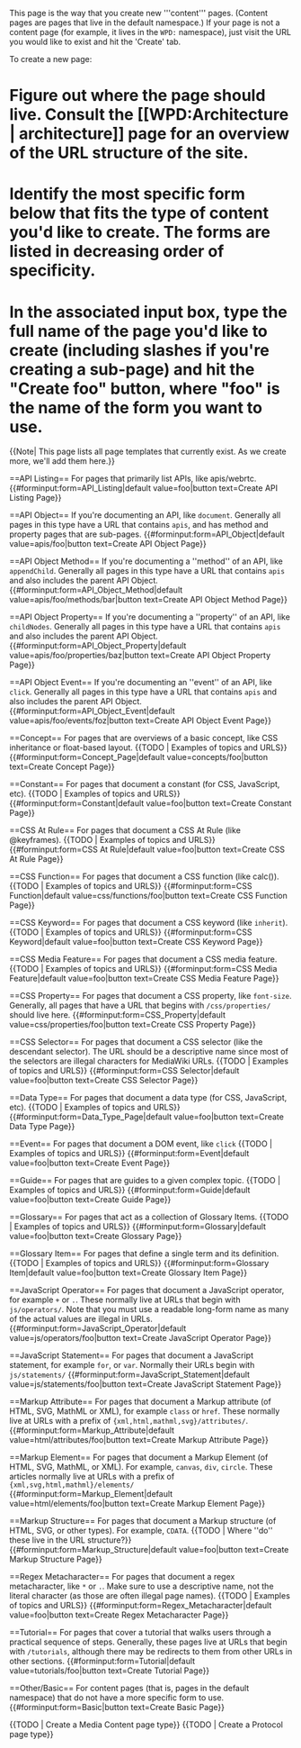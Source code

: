 This page is the way that you create new '''content''' pages. (Content pages are pages that live in the default namespace.) If your page is not a content page (for example, it lives in the <code>WPD:</code> namespace), just visit the URL you would like to exist and hit the 'Create' tab.

To create a new page:
# Figure out where the page should live. Consult the [[WPD:Architecture | architecture]] page for an overview of the URL structure of the site.
# Identify the most specific form below that fits the type of content you'd like to create. The forms are listed in decreasing order of specificity.
# In the associated input box, type the full name of the page you'd like to create (including slashes if you're creating a sub-page) and hit the "Create foo" button, where "foo" is the name of the form you want to use.

{{Note| This page lists all page templates that currently exist. As we create more, we'll add them here.}}


==API Listing==
For pages that primarily list APIs, like apis/webrtc.
{{#forminput:form=API_Listing|default value=foo|button text=Create API Listing Page}}

==API Object==
If you're documenting an API, like <code>document</code>. Generally all pages in this type have a URL that contains <code>apis</code>, and has method and property pages that are sub-pages.
{{#forminput:form=API_Object|default value=apis/foo|button text=Create API Object Page}}

==API Object Method==
If you're documenting a ''method'' of an API, like <code>appendChild</code>. Generally all pages in this type have a URL that contains <code>apis</code> and also includes the parent API Object.
{{#forminput:form=API_Object_Method|default value=apis/foo/methods/bar|button text=Create API Object Method Page}}

==API Object Property==
If you're documenting a ''property'' of an API, like <code>childNodes</code>. Generally all pages in this type have a URL that contains <code>apis</code> and also includes the parent API Object.
{{#forminput:form=API_Object_Property|default value=apis/foo/properties/baz|button text=Create API Object Property Page}}

==API Object Event==
If you're documenting an ''event'' of an API, like <code>click</code>. Generally all pages in this type have a URL that contains <code>apis</code> and also includes the parent API Object.
{{#forminput:form=API_Object_Event|default value=apis/foo/events/foz|button text=Create API Object Event Page}}

==Concept==
For pages that are overviews of a basic concept, like CSS inheritance or float-based layout.
{{TODO | Examples of topics and URLS}}
{{#forminput:form=Concept_Page|default value=concepts/foo|button text=Create Concept Page}}

==Constant==
For pages that document a constant (for CSS, JavaScript, etc).
{{TODO | Examples of topics and URLS}}
{{#forminput:form=Constant|default value=foo|button text=Create Constant Page}}

==CSS At Rule==
For pages that document a CSS At Rule (like @keyframes).
{{TODO | Examples of topics and URLS}}
{{#forminput:form=CSS At Rule|default value=foo|button text=Create CSS At Rule Page}}

==CSS Function==
For pages that document a CSS function (like calc()).
{{TODO | Examples of topics and URLS}}
{{#forminput:form=CSS Function|default value=css/functions/foo|button text=Create CSS Function Page}}

==CSS Keyword==
For pages that document a CSS keyword (like <code>inherit</code>).
{{TODO | Examples of topics and URLS}}
{{#forminput:form=CSS Keyword|default value=foo|button text=Create CSS Keyword Page}}

==CSS Media Feature==
For pages that document a CSS media feature.
{{TODO | Examples of topics and URLS}}
{{#forminput:form=CSS Media Feature|default value=foo|button text=Create CSS Media Feature Page}}

==CSS Property==
For pages that document a CSS property, like <code>font-size</code>. Generally, all pages that have a URL that begins with <code>/css/properties/</code> should live here.
{{#forminput:form=CSS_Property|default value=css/properties/foo|button text=Create CSS Property Page}}

==CSS Selector==
For pages that document a CSS selector (like the descendant selector). The URL should be a descriptive name since most of the selectors are illegal characters for MediaWiki URLs.
{{TODO | Examples of topics and URLS}}
{{#forminput:form=CSS Selector|default value=foo|button text=Create CSS Selector Page}}

==Data Type==
For pages that document a data type (for CSS, JavaScript, etc).
{{TODO | Examples of topics and URLS}}
{{#forminput:form=Data_Type_Page|default value=foo|button text=Create Data Type Page}}

==Event==
For pages that document a DOM event, like <code>click</code>
{{TODO | Examples of topics and URLS}}
{{#forminput:form=Event|default value=foo|button text=Create Event Page}}

==Guide==
For pages that are guides to a given complex topic.
{{TODO | Examples of topics and URLS}}
{{#forminput:form=Guide|default value=foo|button text=Create Guide Page}}

==Glossary==
For pages that act as a collection of Glossary Items.
{{TODO | Examples of topics and URLS}}
{{#forminput:form=Glossary|default value=foo|button text=Create Glossary Page}}

==Glossary Item==
For pages that define a single term and its definition.
{{TODO | Examples of topics and URLS}}
{{#forminput:form=Glossary Item|default value=foo|button text=Create Glossary Item Page}}

==JavaScript Operator==
For pages that document a JavaScript operator, for example <code>+</code> or <code>.</code>. These normally live at URLs that begin with <code>js/operators/</code>. Note that you must use a readable long-form name as many of the actual values are illegal in URLs.
{{#forminput:form=JavaScript_Operator|default value=js/operators/foo|button text=Create JavaScript Operator Page}}

==JavaScript Statement==
For pages that document a JavaScript statement, for example <code>for</code>, or <code>var</code>. Normally their URLs begin with <code>js/statements/</code>
{{#forminput:form=JavaScript_Statement|default value=js/statements/foo|button text=Create JavaScript Statement Page}}

==Markup Attribute==
For pages that document a Markup attribute (of HTML, SVG, MathML or XML), for example <code>class</code> or <code>href</code>. These normally live at URLs with a prefix of <code>{xml,html,mathml,svg}/attributes/</code>.
{{#forminput:form=Markup_Attribute|default value=html/attributes/foo|button text=Create Markup Attribute Page}}

==Markup Element==
For pages that document a Markup Element (of HTML, SVG, MathML, or XML). For example, <code>canvas</code>, <code>div</code>, <code>circle</code>. These articles normally live at URLs with a prefix of <code>{xml,svg,html,mathml}/elements/</code>
{{#forminput:form=Markup_Element|default value=html/elements/foo|button text=Create Markup Element Page}}

==Markup Structure==
For pages that document a Markup structure (of HTML, SVG, or other types). For example, <code>CDATA</code>.
{{TODO | Where ''do'' these live in the URL structure?}}
{{#forminput:form=Markup_Structure|default value=foo|button text=Create Markup Structure Page}}

==Regex Metacharacter==
For pages that document a regex metacharacter, like <code>*</code> or <code>.</code>. Make sure to use a descriptive name, not the literal character (as those are often illegal page names).
{{TODO | Examples of topics and URLS}}
{{#forminput:form=Regex_Metacharacter|default value=foo|button text=Create Regex Metacharacter Page}}

==Tutorial==
For pages that cover a tutorial that walks users through a practical sequence of steps. Generally, these pages live at URLs that begin with <code>/tutorials</code>, although there may be redirects to them from other URLs in other sections.
{{#forminput:form=Tutorial|default value=tutorials/foo|button text=Create Tutorial Page}}

==Other/Basic==
For content pages (that is, pages in the default namespace) that do not have a more specific form to use.
{{#forminput:form=Basic|button text=Create Basic Page}}

{{TODO | Create a Media Content page type}}
{{TODO | Create a Protocol page type}}